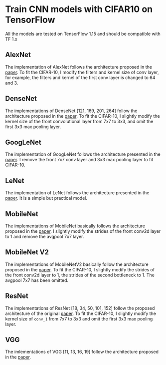 # Train CNN models with CIFAR10 on TensorFlow #

All the models are tested on TensorFlow 1.15 and should be compatible with TF 1.x

## AlexNet ##

The implementation of AlexNet follows the architecture proposed in the [paper](https://proceedings.neurips.cc/paper/2012/file/c399862d3b9d6b76c8436e924a68c45b-Paper.pdf). To fit the CIFAR-10, I modify the filters and kernel size of conv layer, for example, the filters and kernel of the first conv layer is changed to 64 and 3.

## DenseNet ##

The implementations of DenseNet [121, 169, 201, 264] follow the architecture proposed in the [paper](https://arxiv.org/pdf/1608.06993.pdf). To fit the CIFAR-10, I slightly modify the kernel size of the front convolutional layer from 7x7 to 3x3, and omit the first 3x3 max pooling layer. 

## GoogLeNet ## 

The implementation of GoogLeNet follows the architecture presented in the [paper](https://static.googleusercontent.com/media/research.google.com/en//pubs/archive/43022.pdf). I remove the front 7x7 conv layer and 3x3 max pooling layer to fit CIFAR-10. 

## LeNet ## 

The implementation of LeNet follows the architecture presented in the [paper](http://yann.lecun.com/exdb/publis/pdf/lecun-98.pdf). It is a simple but practical model. 

## MobileNet ##

The implementations of MobileNet basically follows the architecture proposed in the [paper](https://arxiv.org/pdf/1704.04861.pdf). I slightly modify the strides of the front conv2d layer to 1 and remove the avgpool 7x7 layer. 

## MobileNet V2 ##

The implementations of MobileNetV2 basically follow the architecture proposed in the [paper](https://arxiv.org/pdf/1801.04381.pdf). To fit the CIFAR-10, I slightly modify the strides of the front conv2d layer to 1, the strides of the second bottleneck to 1. The avgpool 7x7 has been omitted. 

## ResNet ##

The implementations of ResNet [18, 34, 50, 101, 152] follow the proposed architecture of the original [paper](https://arxiv.org/abs/1512.03385). To fit the CIFAR-10, I slightly modify the kernel size of `conv_1` from 7x7 to 3x3 and omit the first 3x3 max pooling layer. 

## VGG ##

The imlementations of VGG [11, 13, 16, 19] follow the architecture proposed in the [paper](https://arxiv.org/pdf/1409.1556.pdf).


